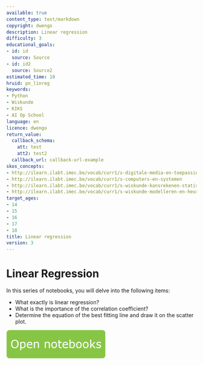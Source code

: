 ```yaml
---
available: true
content_type: text/markdown
copyright: dwengo
description: Linear regression
difficulty: 3
educational_goals:
- id: id
  source: Source
- id: id2
  source: Source2
estimated_time: 10
hruid: pn_linreg
keywords:
- Python
- Wiskunde
- KIKS
- AI Op School
language: en
licence: dwengo
return_value:
  callback_schema:
    att: test
    att2: test2
  callback_url: callback-url-example
skos_concepts:
- http://ilearn.ilabt.imec.be/vocab/curr1/s-digitale-media-en-toepassingen
- http://ilearn.ilabt.imec.be/vocab/curr1/s-computers-en-systemen
- http://ilearn.ilabt.imec.be/vocab/curr1/s-wiskunde-kansrekenen-statistiek
- http://ilearn.ilabt.imec.be/vocab/curr1/s-wiskunde-modelleren-en-heuristiek
target_ages:
- 14
- 15
- 16
- 17
- 18
title: Linear regression
version: 3
---
```

# Linear Regression
In this series of notebooks, you will delve into the following items:
* What exactly is linear regression?
* What is the importance of the correlation coefficient?
* Determine the equation of the best fitting line and draw it on the scatter plot.

[![](embed/Knop.png "Button")](https://kiks.ilabt.imec.be/jupyterhub/?id=0301_en "Notebooks Linear Regression")